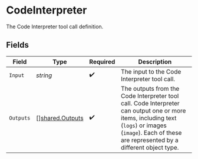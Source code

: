 # CodeInterpreter

The Code Interpreter tool call definition.


## Fields

| Field                                                                                                                                                                                                  | Type                                                                                                                                                                                                   | Required                                                                                                                                                                                               | Description                                                                                                                                                                                            |
| ------------------------------------------------------------------------------------------------------------------------------------------------------------------------------------------------------ | ------------------------------------------------------------------------------------------------------------------------------------------------------------------------------------------------------ | ------------------------------------------------------------------------------------------------------------------------------------------------------------------------------------------------------ | ------------------------------------------------------------------------------------------------------------------------------------------------------------------------------------------------------ |
| `Input`                                                                                                                                                                                                | *string*                                                                                                                                                                                               | :heavy_check_mark:                                                                                                                                                                                     | The input to the Code Interpreter tool call.                                                                                                                                                           |
| `Outputs`                                                                                                                                                                                              | [][shared.Outputs](../../../pkg/models/shared/outputs.md)                                                                                                                                              | :heavy_check_mark:                                                                                                                                                                                     | The outputs from the Code Interpreter tool call. Code Interpreter can output one or more items, including text (`logs`) or images (`image`). Each of these are represented by a different object type. |